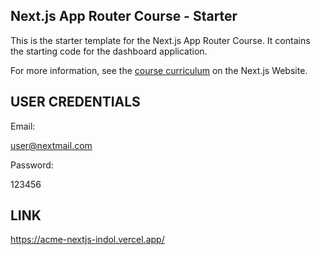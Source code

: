 ## Next.js App Router Course - Starter

This is the starter template for the Next.js App Router Course. It contains the starting code for the dashboard application.

For more information, see the [course curriculum](https://nextjs.org/learn) on the Next.js Website.

## USER CREDENTIALS

Email: 

user@nextmail.com

Password: 

123456

## LINK

https://acme-nextjs-indol.vercel.app/


